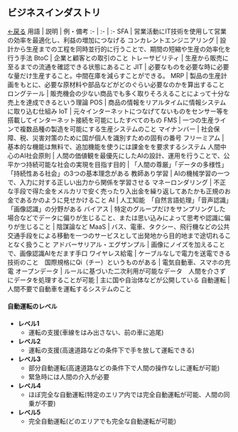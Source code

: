## ビジネスインダストリ
[←戻る](README.md)
用語 | 説明 | 例・備考
:- | :- | :-
SFA | 営業活動にIT技術を使用して営業の効率を最適化し、利益の増加につなげる
コンカレントエンジニアリング | 設計から生産までの工程を同時並行的に行うことで、期間の短縮や生産の効率化を行う手法
BtoC | 企業と顧客との取引のこと
トレーサビリティ | 生産から販売に至るまでの流通を確認できる状態にあること
JIT | 必要なものを必要な時に必要な量だけ生産すること。中間在庫を減らすことができる。
MRP | 製品の生産計画をもとに、必要な原材料や部品などがどのぐらい必要なのかを算出すること
ロングテール | 販売機会の少ない商品でも多く取りそろえることによって十分な売上を達成できるという理論
POS | 商品の情報をリアルタイムに情報システムに取り込む仕組み
IoT | 元々インターネットにつなげてないものをセンサー等を搭載してインターネット接続を可能にしたすべてのもの
FMS | 一つの生産ラインで複数品種の製造を可能にする生産システムのこと
マイナンバー | 社会保障、税、災害対策のために国が個人を識別すための固有の番号
フリーミアム | 基本的な機能は無料で、追加機能を使うには課金をを要求するシステム
人間中心のAI社会原則 | 人間の価値観を最優先にしたAIの設計、運用を行うことで、公平かつ持続可能な社会の実現を目指す目的 | 「人間の尊厳」「データの多様性」「持続性ある社会」の3つの基本理念がある
教師あり学習 | AIの機械学習の一つで、入力に対する正しい出力から関係を学習させる
マネーロンダリング | 不正な手段で得た金をメルカリで安く売ったり入出金を繰り返してあたかも正規のお金であるかのように見せかけること
AI | 人工知能　「自然言語処理」「音声認識」「画像認識」の分野がある
バイアス | 特定のグループだけをサンプリングした場合などでデータに偏りが生じること、または思い込みによって思考や認識に偏りが生じること | 陰謀論など
MaaS | バス、電車、タクシー、飛行機などの公共交通手段をによる移動を一つのサービスとして出発地から目的地まで途切れることなく扱うこと
アドバーサリアル・エグザンプル | 画像にノイズを加えることで、画像認識AIをだます手口
ワイヤレス給電 | ケーブルなしで電力を送電できる技術のこと　国際規格にQi（チー）というものがある | 電気自動車、スマホの充電
オープンデータ | ルールに基づいた二次利用が可能なデータ　人間を介さずにデータを処理することが可能 | 主に国や自治体などが公開している
自動運転 | 人間不要で自動車を運転するシステムのこと

#### 自動運転のレベル
- **レベル1**
  - 運転の支援(車線をはみ出さない、前の車に追尾)
- **レベル2**
  - 運転の支援(高速道路などの条件下で手を放して運転できる)
- **レベル3**
  - 部分自動運転(高速道路などの条件下で人間の操作なしに運転が可能)
  - 緊急時には人間の介入が必要
- **レベル4**
  - ほぼ完全な自動運転(特定のエリア内では完全自動運転が可能、人間の同乗が不要)
- **レベル5**
  - 完全自動運転(どのエリアでも完全な自動運転が可能)